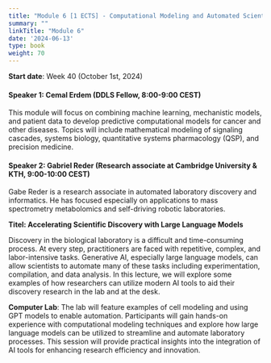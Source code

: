 ```yaml
---
title: "Module 6 [1 ECTS] - Computational Modeling and Automated Scientific Discovery"
summary: ""
linkTitle: "Module 6"
date: '2024-06-13'
type: book
weight: 70
---
```



**Start date**: Week 40 (October 1st, 2024)

<!-- needs to be updated -->
#### Speaker 1: Cemal Erdem (DDLS Fellow, 8:00-9:00 CEST)

This module will focus on combining machine learning, mechanistic models, and patient data to develop predictive computational models for cancer and other diseases. Topics will include mathematical modeling of signaling cascades, systems biology, quantitative systems pharmacology (QSP), and precision medicine.


<!-- has been updated -->
#### Speaker 2: Gabriel Reder (Research associate at Cambridge University & KTH, 9:00-10:00 CEST)

Gabe Reder is a research associate in automated laboratory discovery and informatics. He has focused especially on applications to mass spectrometry metabolomics and self-driving robotic laboratories.

**Titel: Accelerating Scientific Discovery with Large Language Models**

Discovery in the biological laboratory is a difficult and time-consuming process. At every step, practitioners are faced with repetitive, complex, and labor-intensive tasks. Generative AI, especially large language models, can allow scientists to automate many of these tasks including experimentation, compilation, and data analysis. In this lecture, we will explore some examples of how researchers can utilize modern AI tools to aid their discovery research in the lab and at the desk.

<!-- needs to be updated -->
**Computer Lab**: The lab will feature examples of cell modeling and using GPT models to enable automation. Participants will gain hands-on experience with computational modeling techniques and explore how large language models can be utilized to streamline and automate laboratory processes. This session will provide practical insights into the integration of AI tools for enhancing research efficiency and innovation.
